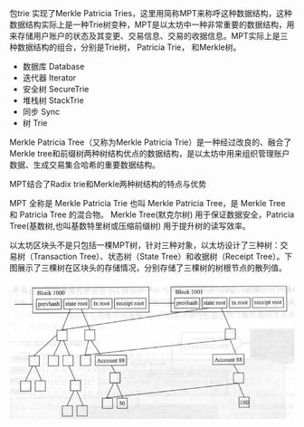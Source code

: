 包trie 实现了Merkle Patricia Tries，这里用简称MPT来称呼这种数据结构，这种数据结构实际上是一种Trie树变种，MPT是以太坊中一种非常重要的数据结构，用来存储用户账户的状态及其变更、交易信息、交易的收据信息。MPT实际上是三种数据结构的组合，分别是Trie树， Patricia Trie， 和Merkle树。

* 数据库 Database
* 迭代器 Iterator
* 安全树 SecureTrie
* 堆栈树 StackTrie
* 同步 Sync
* 树 Trie

Merkle Patricia Tree（又称为Merkle Patricia Trie）是一种经过改良的、融合了Merkle tree和前缀树两种树结构优点的数据结构，是以太坊中用来组织管理账户数据、生成交易集合哈希的重要数据结构。

MPT结合了Radix trie和Merkle两种树结构的特点与优势

MPT 全称是 Merkle Patricia Trie 也叫 Merkle Patricia Tree，是 Merkle Tree 和 Patricia Tree 的混合物。 Merkle Tree\(默克尔树\) 用于保证数据安全，Patricia Tree\(基数树,也叫基数特里树或压缩前缀树\) 用于提升树的读写效率。

以太坊区块头不是只包括一棵MPT树，针对三种对象，以太坊设计了三种树：交易树（Transaction Tree）、状态树（State Tree）和收据树（Receipt Tree）。下图展示了三棵树在区块头的存储情况，分别存储了三棵树的树根节点的散列值。

![](/assets/block-head-mpt.png)

